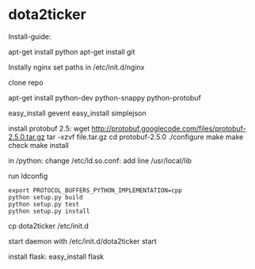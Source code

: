 dota2ticker
===========


Install-guide:

apt-get install python
apt-get install git

Instally nginx
set paths in /etc/init.d/nginx

clone repo


apt-get install python-dev python-snappy python-protobuf

easy_install gevent
easy_install simplejson

install protobuf 2.5:
    wget http://protobuf.googlecode.com/files/protobuf-2.5.0.tar.gz
    tar -xzvf file.tar.gz
    cd protobuf-2.5.0
	./configure
    make
    make check
    make install

in /python:
change /etc/ld.so.conf: 
add line 
    /usr/local/lib

run 
    ldconfig

    export PROTOCOL_BUFFERS_PYTHON_IMPLEMENTATION=cpp
    python setup.py build
    python setup.py test
    python setup.py install

	
cp dota2ticker /etc/init.d

start daemon with /etc/init.d/dota2ticker start


install flask:
	easy_install flask